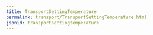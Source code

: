```yaml
---
title: TransportSettingTemperature
permalink: transport/TransportSettingTemperature.html
jsonid: transportsettingtemperature
---
```

